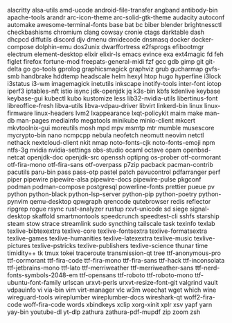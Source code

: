 alacritty
alsa-utils
amd-ucode
android-file-transfer
angband
antibody-bin
apache-tools
arandr
arc-icon-theme
arc-solid-gtk-theme
audacity
autoconf
automake
awesome-terminal-fonts
base
bat
bc
biber
blender
brightnessctl
checkbashisms
chromium
clang
cowsay
cronie
ctags
darktable
dash
dhcpcd
diffutils
discord
djv
dmenu
dmidecode
dnsmasq
docker
docker-compose
dolphin-emu
dos2unix
dwarffortress
e2fsprogs
efibootmgr
electrum
element-desktop
elixir
elixir-ls
emacs
evince
exa
ext4magic
fd
feh
figlet
firefox
fortune-mod
freepats-general-midi
fzf
gcc
gdb
gimp
git
git-delta
go
go-tools
gprolog
graphicsmagick
graphviz
grub
gucharmap
gvfs-smb
handbrake
hddtemp
headscale
helm
hexyl
htop
hugo
hyperfine
i3lock
i3status
i3-wm
imagemagick
inetutils
inkscape
inotify-tools
inter-font
iotop
iperf3
iptables-nft
istio
isync
jdk-openjdk
jq
k3s-bin
kbfs
kdenlive
keybase
keybase-gui
kubectl
kubo
kustomize
less
lib32-nvidia-utils
libertinus-font
libreoffice-fresh
libva-utils
libva-vdpau-driver
libvirt
linkerd-bin
linux
linux-firmware
linux-headers
lvm2
lxappearance
lxqt-policykit
maim
make
man-db
man-pages
mediainfo
megatools
minikube
minio-client
mkcert
mkvtoolnix-gui
moreutils
mosh
mpd
mpv
msmtp
mtr
mumble
musescore
mycrypto-bin
nano
ncmpcpp
nebula
neofetch
neomutt
neovim
netctl
nethack
nextcloud-client
nkit
nmap
noto-fonts-cjk
noto-fonts-emoji
npm
ntfs-3g
nvidia
nvidia-settings
obs-studio
ocaml
octave
opam
openbsd-netcat
openjdk-doc
openjdk-src
openssh
optipng
os-prober
otf-cormorant
otf-fira-mono
otf-fira-sans
otf-overpass
p7zip
pacback
pacman-contrib
pacutils
paru-bin
pass
pass-otp
pastel
patch
pavucontrol
pdfarranger
perf
piper
pipewire
pipewire-alsa
pipewire-docs
pipewire-pulse
pkgconf
podman
podman-compose
postgresql
powerline-fonts
prettier
pueue
pv
python
python-black
python-lsp-server
python-pip
python-poetry
python-pynvim
qemu-desktop
qpwgraph
qrencode
qutebrowser
redis
reflector
ripgrep
rogue
rsync
rust-analyzer
rustup
rxvt-unicode
sd
siege
signal-desktop
skaffold
smartmontools
speedcrunch
speedtest-cli
sshfs
starship
steam
stow
strace
streamlink
sudo
syncthing
tailscale
task
texinfo
texlab
texlive-bibtexextra
texlive-core
texlive-fontsextra
texlive-formatsextra
texlive-games
texlive-humanities
texlive-latexextra
texlive-music
texlive-pictures
texlive-pstricks
texlive-publishers
texlive-science
thunar
time
timidity++
tk
tmux
tokei
traceroute
transmission-qt
tree
ttf-anonymous-pro
ttf-cormorant
ttf-fira-code
ttf-fira-mono
ttf-fira-sans
ttf-hack
ttf-inconsolata
ttf-jetbrains-mono
ttf-lato
ttf-merriweather
ttf-merriweather-sans
ttf-nerd-fonts-symbols-2048-em
ttf-opensans
ttf-roboto
ttf-roboto-mono
ttf-ubuntu-font-family
urlscan
urxvt-perls
urxvt-resize-font-git
valgrind
vault
vdpauinfo
vi
via-bin
vim
virt-manager
vlc
w3m
weechat
wget
which
wine
wireguard-tools
wireplumber
wireplumber-docs
wireshark-qt
woff2-fira-code
woff-fira-code
words
xbindkeys
xclip
xorg-xinit
xplr
xsv
yapf
yarn
yay-bin
youtube-dl
yt-dlp
zathura
zathura-pdf-mupdf
zip
zoom
zsh
